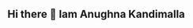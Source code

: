 ## Hi there 👋 Iam Anughna Kandimalla

<!--
**Anughna04/Anughna04** is a ✨ _special_ ✨ repository because its `README.md` (this file) appears on your GitHub profile.

Here are some ideas to get you started:

- 🔭 I’m currently working on projects based on AI & ML,chatbot development
- 🌱 I’m currently learning deep learning models,NLP
- 💬 Ask me about Data Analysis,EDA,Machine learning
- 📫 How to reach me: anughnakandimalla11@gmail.com
- ⚡ Fun fact: The only thing I train more than ML models is my patience! 😂

Tools and Techologies:
![Python](https://img.shields.io/badge/Python-3776AB?style=for-the-badge&logo=python&logoColor=white)  
![Java](https://img.shields.io/badge/Java-007396?style=for-the-badge&logo=java&logoColor=white)  
![C](https://img.shields.io/badge/C-00599C?style=for-the-badge&logo=c&logoColor=white)  
![C++](https://img.shields.io/badge/C%2B%2B-00599C?style=for-the-badge&logo=c%2B%2B&logoColor=white)  
![JavaScript](https://img.shields.io/badge/JavaScript-F7DF1E?style=for-the-badge&logo=javascript&logoColor=black)  

